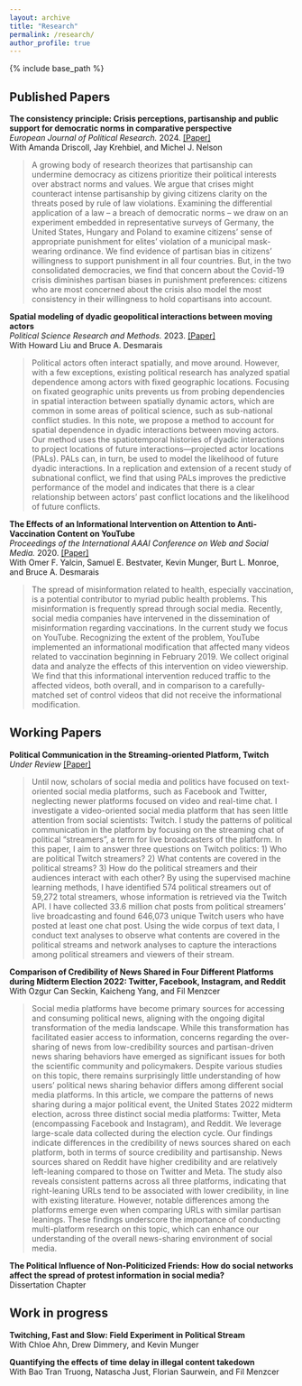 ```yaml
---
layout: archive
title: "Research"
permalink: /research/
author_profile: true
---
```


{% include base_path %}

## Published Papers

**The consistency principle: Crisis perceptions, partisanship and public support for democratic norms in comparative perspective** <br>
*European Journal of Political Research.* 2024. [[Paper]](http://doi.org/10.1111/1475-6765.12673) <br>
With Amanda Driscoll, Jay Krehbiel, and Michel J. Nelson <br>
> A growing body of research theorizes that partisanship can undermine democracy as citizens prioritize their political interests over abstract norms and values. We argue that crises might counteract intense partisanship by giving citizens clarity on the threats posed by rule of law violations. Examining the differential application of a law – a breach of democratic norms – we draw on an experiment embedded in representative surveys of Germany, the United States, Hungary and Poland to examine citizens’ sense of appropriate punishment for elites’ violation of a municipal mask-wearing ordinance. We find evidence of partisan bias in citizens’ willingness to support punishment in all four countries. But, in the two consolidated democracies, we find that concern about the Covid-19 crisis diminishes partisan biases in punishment preferences: citizens who are most concerned about the crisis also model the most consistency in their willingness to hold copartisans into account.

**Spatial modeling of dyadic geopolitical interactions between moving actors** <br> *Political Science Research and Methods.* 2023. [[Paper]](https://doi.org/10.1017/psrm.2022.6) <br>
With Howard Liu and Bruce A. Desmarais <br>
> Political actors often interact spatially, and move around. However, with a few exceptions, existing political research has analyzed spatial dependence among actors with fixed geographic locations. Focusing on fixated geographic units prevents us from probing dependencies in spatial interaction between spatially dynamic actors, which are common in some areas of political science, such as sub-national conflict studies. In this note, we propose a method to account for spatial dependence in dyadic interactions between moving actors. Our method uses the spatiotemporal histories of dyadic interactions to project locations of future interactions—projected actor locations (PALs). PALs can, in turn, be used to model the likelihood of future dyadic interactions. In a replication and extension of a recent study of subnational conflict, we find that using PALs improves the predictive performance of the model and indicates that there is a clear relationship between actors’ past conflict locations and the likelihood of future conflicts.

**The Effects of an Informational Intervention on Attention to Anti-Vaccination Content on YouTube** <br>
*Proceedings of the International AAAI Conference on Web and Social Media.* 2020. [[Paper]](https://ojs.aaai.org/index.php/ICWSM/article/view/7364) <br>
With Omer F. Yalcin, Samuel E. Bestvater, Kevin Munger, Burt L. Monroe, and Bruce A. Desmarais <br>
> The spread of misinformation related to health, especially vaccination, is a potential contributor to myriad public health problems. This misinformation is frequently spread through social media. Recently, social media companies have intervened in the dissemination of misinformation regarding vaccinations. In the current study we focus on YouTube. Recognizing the extent of the problem, YouTube implemented an informational modification that affected many videos related to vaccination beginning in February 2019. We collect original data and analyze the effects of this intervention on video viewership. We find that this informational intervention reduced traffic to the affected videos, both overall, and in comparison to a carefully-matched set of control videos that did not receive the informational modification.

## Working Papers

**Political Communication in the Streaming-oriented Platform, Twitch** <br> 
*Under Review* [[Paper]](https://osf.io/9hdej) <br>
> Until now, scholars of social media and politics have focused on text-oriented social media platforms, such as Facebook and Twitter, neglecting newer platforms focused on video and real-time chat. I investigate a
video-oriented social media platform that has seen little attention from social scientists: Twitch. I study the patterns of political communication in the platform by focusing on the streaming chat of political “streamers”, a term for live broadcasters of the platform. In this paper, I aim to answer three questions on Twitch politics: 1) Who are political Twitch streamers? 2) What contents are covered in the political streams? 3)
How do the political streamers and their audiences interact with each other? By using the supervised machine learning methods, I have identified 574 political streamers out of 59,272 total streamers, whose information
is retrieved via the Twitch API. I have collected 33.6 million chat posts from political streamers’ live broadcasting and found 646,073 unique Twitch users who have posted at least one chat post. Using the
wide corpus of text data, I conduct text analyses to observe what contents are covered in the political streams and network analyses to capture the interactions among political streamers and viewers of their stream.

**Comparison of Credibility of News Shared in Four Different Platforms during Midterm Election 2022:
Twitter, Facebook, Instagram, and Reddit** <br>
With Ozgur Can Seckin, Kaicheng Yang, and Fil Menzcer <br>
> Social media platforms have become primary sources for accessing and consuming political news, aligning with the ongoing digital transformation of the media landscape. While this transformation has facilitated easier access to information, concerns regarding the over-sharing of news from low-credibility sources and partisan-driven news sharing behaviors have emerged as significant issues for both the scientific community and policymakers. Despite various studies on this topic, there remains surprisingly little understanding of how users’ political news sharing behavior differs among different social media platforms. In this article, we compare the patterns of news sharing during a major political event, the United States 2022 midterm election, across three distinct social media platforms: Twitter, Meta (encompassing Facebook and Instagram), and Reddit. We leverage large-scale data collected during the election cycle. Our findings indicate differences in the credibility of news sources shared on each platform, both in terms of source credibility and partisanship. News sources shared on Reddit have higher credibility and are relatively left-leaning compared to those on Twitter and Meta. The study also reveals consistent patterns across all three platforms, indicating that right-leaning URLs tend to be associated with lower credibility, in line with existing literature. However, notable differences among the platforms emerge even when comparing URLs with similar partisan leanings. These findings underscore the importance of conducting multi-platform research on this topic, which can enhance our understanding of the overall news-sharing environment of social media.

**The Political Influence of Non-Politicized Friends: How do social networks affect the spread of protest information in social media?** <br>
Dissertation Chapter <br>

## Work in progress

**Twitching, Fast and Slow: Field Experiment in Political Stream** <br>
With Chloe Ahn, Drew Dimmery, and Kevin Munger <br>

**Quantifying the effects of time delay in illegal content takedown** <br>
With Bao Tran Truong, Natascha Just, Florian Saurwein, and Fil Menzcer <br>
